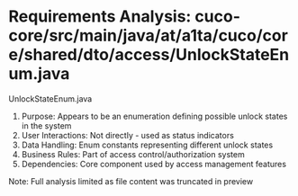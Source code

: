 # Requirements Analysis: cuco-core/src/main/java/at/a1ta/cuco/core/shared/dto/access/UnlockStateEnum.java

UnlockStateEnum.java
1. Purpose: Appears to be an enumeration defining possible unlock states in the system
2. User Interactions: Not directly - used as status indicators
3. Data Handling: Enum constants representing different unlock states
4. Business Rules: Part of access control/authorization system
5. Dependencies: Core component used by access management features

Note: Full analysis limited as file content was truncated in preview
